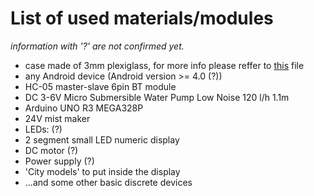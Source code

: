 # List of used materials/modules

*information with '?' are not confirmed yet.*

- case made of 3mm plexiglass, for more info please reffer to [this](https://github.com/disaderp/forecaster/blob/master/SCHEM/x.jpg) file
- any Android device (Android version >= 4.0 (?))
- HC-05 master-slave 6pin BT module
- DC 3-6V Micro Submersible Water Pump Low Noise 120 l/h 1.1m
- Arduino UNO R3 MEGA328P
- 24V mist maker
- LEDs: (?)
- 2 segment small LED numeric display
- DC motor (?)
- Power supply (?)
- 'City models' to put inside the display
- ...and some other basic discrete devices